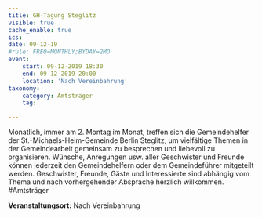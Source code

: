 ```yaml
---
title: GH-Tagung Steglitz
visible: true
cache_enable: true
ics: 
date: 09-12-19
#rule: FREQ=MONTHLY;BYDAY=2MO
event:
	start: 09-12-2019 18:30
	end: 09-12-2019 20:00
	location: 'Nach Vereinbahrung'
taxonomy:
	category: Amtsträger
	tag: 

---
```

Monatlich, immer am 2. Montag im Monat, treffen sich die Gemeindehelfer der St.-Michaels-Heim-Gemeinde Berlin Steglitz, um vielfältige Themen in der Gemeindearbeit gemeinsam zu besprechen und liebevoll zu organisieren. Wünsche, Anregungen usw. aller Geschwister und Freunde können jederzeit den Gemeindehelfern oder dem Gemeindeführer mitgeteilt werden. Geschwister, Freunde, Gäste und Interessierte sind abhängig vom Thema und nach vorhergehender Absprache herzlich willkommen.
#Amtsträger


**Veranstaltungsort:** Nach Vereinbahrung


